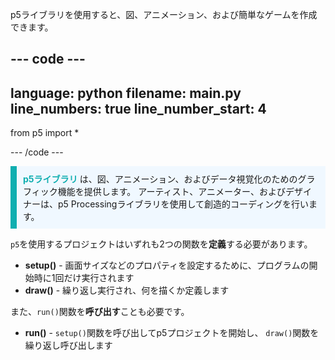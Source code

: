 p5ライブラリを使用すると、図、アニメーション、および簡単なゲームを作成できます。

--- code ---
---
language: python filename: main.py line_numbers: true
line_number_start: 4
---

from p5 import *

--- /code ---

<p style="border-left: solid; border-width:10px; border-color: #0faeb0; background-color: aliceblue; padding: 10px;">
<span style="color: #0faeb0; font-weight: bold;"> p5ライブラリ </span> は、図、アニメーション、およびデータ視覚化のためのグラフィック機能を提供します。 アーティスト、アニメーター、およびデザイナーは、p5 Processingライブラリを使用して創造的コーディングを行います。</p>

`p5`を使用するプロジェクトはいずれも2つの関数を**定義**する必要があります。
+ **setup()** - 画面サイズなどのプロパティを設定するために、プログラムの開始時に1回だけ実行されます
+ **draw()** - 繰り返し実行され、何を描くか定義します

また、`run()`関数を**呼び出す**ことも必要です。
+ **run()** - `setup()`関数を呼び出してp5プロジェクトを開始し、 `draw()`関数を繰り返し呼び出します
